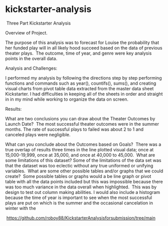 # kickstarter-analysis
  Three Part Kickstarter Analysis

Overview of Project.

The purpose of this analysis was to forecast for Louise the probability that her funded play will in all likely hood succeed based on the data of previous theater plays.  The outcome, time of year, and genre were key analysis points in the overall data.

Analysis and Challenges:

I performed my analysis by following the directions step by step performing functions and commands such as year(), countifs(), sums(), and creating visual charts from pivot table data extracted from the master data sheet Kickstarter. I had difficulties in keeping all of the sheets in order and straight in in my mind while working to organize the data on screen.  

Results:

What are two conclusions you can draw about the Theater Outcomes by Launch Date?  The most successful theater outcomes were in the summer months. The rate of successful plays to failed was about 2 to 1 and canceled plays were negligible. 

What can you conclude about the Outcomes based on Goals?  There was a true overlap of results three times in the line plotted visual data; once at 15,000-19,999, once at 35,000, and once at 40,000 to 45,000. 
What are some limitations of this dataset? Some of the limitations of the data set was that the dataset was too eclectic without any true uniformed or unifying variables. 
What are some other possible tables and/or graphs that we could create?  Some possible tables or graphs would a be line graph or pivot  table with all the data points included but this was impossible because there was too much variance in the data overall when highlighted.  This was by design to test out column making abilities. I would also include a histogram because the time of year is important to see when the most successful plays are put on which is the summer and the occasional cancelation in winter with the  

 https://github.com/roboy88/KickstarterAnalysisforsubmission/tree/main 
